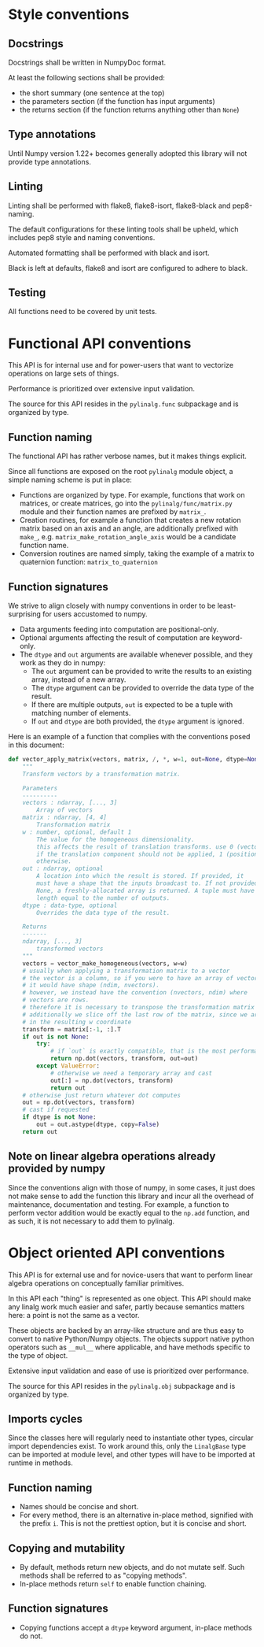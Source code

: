# Style conventions

## Docstrings

Docstrings shall be written in NumpyDoc format.

At least the following sections shall be provided:

* the short summary (one sentence at the top)
* the parameters section (if the function has input arguments)
* the returns section (if the function returns anything other than `None`)

## Type annotations

Until Numpy version 1.22+ becomes generally adopted this library will not provide type annotations.

## Linting

Linting shall be performed with flake8, flake8-isort, flake8-black and pep8-naming.

The default configurations for these linting tools shall be upheld, which includes
pep8 style and naming conventions.

Automated formatting shall be performed with black and isort.

Black is left at defaults, flake8 and isort are configured to adhere to black.

## Testing

All functions need to be covered by unit tests.


# Functional API conventions

This API is for internal use and for power-users that want to
vectorize operations on large sets of things.

Performance is prioritized over extensive input validation.

The source for this API resides in the `pylinalg.func` subpackage and is organized
by type.

## Function naming

The functional API has rather verbose names, but it makes things
explicit.

Since all functions are exposed on the root `pylinalg` module object,
a simple naming scheme is put in place:

* Functions are organized by type. For example, functions that work on
  matrices, or create matrices, go into the `pylinalg/func/matrix.py` module
  and their function names are prefixed by `matrix_`.
* Creation routines, for example a function that creates a new rotation matrix
  based on an axis and an angle, are additionally prefixed with `make_`, e.g.
  `matrix_make_rotation_angle_axis` would be a candidate function name.
* Conversion routines are named simply, taking the example of a matrix to
  quaternion function: `matrix_to_quaternion`

## Function signatures

We strive to align closely with numpy conventions in order to be least-surprising
for users accustomed to numpy.

* Data arguments feeding into computation are positional-only.
* Optional arguments affecting the result of computation are keyword-only.
* The `dtype` and `out` arguments are available whenever possible, and they
  work as they do in numpy:
  * The `out` argument can be provided to write the results to an existing array,
    instead of a new array.
  * The `dtype` argument can be provided to override the data type of the result.
  * If there are multiple outputs, `out` is expected to be a tuple
    with matching number of elements.
  * If `out` and `dtype` are both provided, the `dtype` argument is ignored.

Here is an example of a function that complies with the conventions posed in
this document:

```python
def vector_apply_matrix(vectors, matrix, /, *, w=1, out=None, dtype=None):
    """
    Transform vectors by a transformation matrix.

    Parameters
    ----------
    vectors : ndarray, [..., 3]
        Array of vectors
    matrix : ndarray, [4, 4]
        Transformation matrix
    w : number, optional, default 1
        The value for the homogeneous dimensionality.
        this affects the result of translation transforms. use 0 (vectors)
        if the translation component should not be applied, 1 (positions)
        otherwise.
    out : ndarray, optional
        A location into which the result is stored. If provided, it
        must have a shape that the inputs broadcast to. If not provided or
        None, a freshly-allocated array is returned. A tuple must have
        length equal to the number of outputs.
    dtype : data-type, optional
        Overrides the data type of the result.

    Returns
    -------
    ndarray, [..., 3]
        transformed vectors
    """
    vectors = vector_make_homogeneous(vectors, w=w)
    # usually when applying a transformation matrix to a vector
    # the vector is a column, so if you were to have an array of vectors
    # it would have shape (ndim, nvectors).
    # however, we instead have the convention (nvectors, ndim) where
    # vectors are rows.
    # therefore it is necessary to transpose the transformation matrix
    # additionally we slice off the last row of the matrix, since we are not interested
    # in the resulting w coordinate
    transform = matrix[:-1, :].T
    if out is not None:
        try:
            # if `out` is exactly compatible, that is the most performant
            return np.dot(vectors, transform, out=out)
        except ValueError:
            # otherwise we need a temporary array and cast
            out[:] = np.dot(vectors, transform)
            return out
    # otherwise just return whatever dot computes
    out = np.dot(vectors, transform)
    # cast if requested
    if dtype is not None:
        out = out.astype(dtype, copy=False)
    return out
```

## Note on linear algebra operations already provided by numpy

Since the conventions align with those of numpy, in some cases, it just
does not make sense to add the function this library and incur all the overhead
of maintenance, documentation and testing. For example, a function to perform
vector addition would be exactly equal to the `np.add` function, and as such,
it is not necessary to add them to pylinalg.

# Object oriented API conventions

This API is for external use and for novice-users that want to
perform linear algebra operations on conceptually familiar primitives.

In this API each "thing" is represented as one object. 
This API should make any linalg work much easier and safer, partly
because semantics matters here: a point is not the same as a vector.

These objects are backed by an array-like structure and are thus easy to
convert to native Python/Numpy objects. The objects support native python
operators such as `__mul__` where applicable, and have methods
specific to the type of object.

Extensive input validation and ease of use is prioritized over performance.

The source for this API resides in the `pylinalg.obj` subpackage and is organized
by type.

## Imports cycles

Since the classes here will regularly need to instantiate other types,
circular import dependencies exist. To work around this, only the `LinalgBase`
type can be imported at module level, and other types will have to be imported
at runtime in methods.

## Function naming

* Names should be concise and short.
* For every method, there is an alternative in-place method, signified
  with the prefix `i`. This is not the prettiest option, but it is
  concise and short.

## Copying and mutability

* By default, methods return new objects, and do not mutate self. Such
  methods shall be referred to as "copying methods".
* In-place methods return `self` to enable function chaining.

## Function signatures

* Copying functions accept a `dtype` keyword argument, in-place methods do not.

